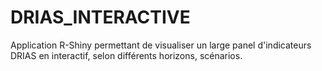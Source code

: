 # DRIAS_INTERACTIVE
Application R-Shiny permettant de visualiser un large panel d'indicateurs DRIAS en interactif, selon différents horizons, scénarios.
